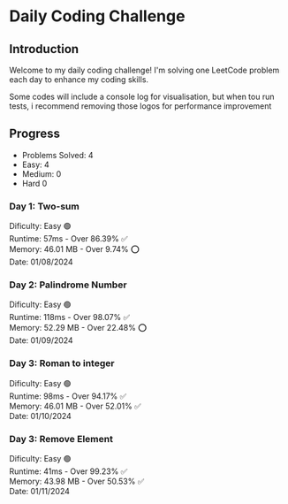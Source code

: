 # Daily Coding Challenge

## Introduction
Welcome to my daily coding challenge! I'm solving one LeetCode problem each day to enhance my coding skills.

Some codes will include a console log for visualisation, but when tou run tests, i recommend removing those logos for performance improvement


## Progress
- Problems Solved: 4
- Easy: 4
- Medium: 0
- Hard 0


### Day 1: Two-sum
Dificulty: Easy :green_circle: <br/> 
Runtime: 57ms - Over 86.39% :white_check_mark:<br/>
Memory: 46.01 MB - Over 9.74% :o:<br/> 
Date: 01/08/2024

### Day 2: Palindrome Number
Dificulty: Easy :green_circle: <br/>
Runtime: 118ms - Over 98.07% :white_check_mark:<br/>
Memory: 52.29 MB - Over 22.48% :o:<br/>
Date: 01/09/2024

### Day 3: Roman to integer
Dificulty: Easy :green_circle: <br/>
Runtime: 98ms - Over 94.17% :white_check_mark:<br/>
Memory: 46.01 MB - Over 52.01% :white_check_mark:<br/>
Date: 01/10/2024

### Day 3: Remove Element
Dificulty: Easy :green_circle: <br/>
Runtime: 41ms - Over 99.23% :white_check_mark:<br/>
Memory: 43.98 MB - Over 50.53% :white_check_mark:<br/>
Date: 01/11/2024
